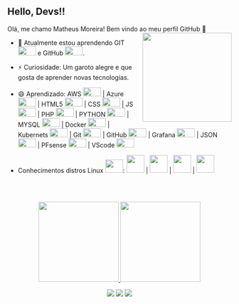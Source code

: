 ## Hello, Devs!!
 Olá, me chamo Matheus Moreira! Bem vindo ao meu perfil GitHub 👋 <img width="200px" align="right" src="https://github.com/mmatheusr/mmatheusr/blob/main/octocat-1718143577968.png">

- 🌱 Atualmente estou aprendendo GIT <img src="https://cdn.jsdelivr.net/gh/devicons/devicon@latest/icons/git/git-original.svg" width="40" height="20"/> e GitHub <img src="https://cdn.jsdelivr.net/gh/devicons/devicon@latest/icons/github/github-original.svg" width="40" height="20"/>.
- ⚡ Curiosidade: Um garoto alegre e que gosta de aprender novas tecnologias.
- 😄 Aprendizado: AWS <code><img src="https://cdn.jsdelivr.net/gh/devicons/devicon@latest/icons/amazonwebservices/amazonwebservices-original-wordmark.svg" width="40" height="20"/></code> | Azure <code><img src="https://cdn.jsdelivr.net/gh/devicons/devicon@latest/icons/azure/azure-original.svg" width="40" height="20"/></code> | HTML5 <code><img src="https://cdn.jsdelivr.net/gh/devicons/devicon@latest/icons/html5/html5-original-wordmark.svg" width="40" height="20"/></code> | CSS <code><img src="https://cdn.jsdelivr.net/gh/devicons/devicon@latest/icons/css3/css3-original-wordmark.svg" width="40" height="20"/></code> | JS <code><img src="https://cdn.jsdelivr.net/gh/devicons/devicon@latest/icons/javascript/javascript-original.svg" width="40" height="20"/></code> | PHP <code><img src="https://cdn.jsdelivr.net/gh/devicons/devicon@latest/icons/php/php-original.svg" width="40" height="20"/></code> | PYTHON <code><img src="https://cdn.jsdelivr.net/gh/devicons/devicon@latest/icons/python/python-original-wordmark.svg" width="40" height="20"/></code> | MYSQL <code><img src="https://cdn.jsdelivr.net/gh/devicons/devicon@latest/icons/mysql/mysql-original-wordmark.svg" width="40" height="20"/></code> | Docker <code><img src="https://cdn.jsdelivr.net/gh/devicons/devicon@latest/icons/docker/docker-original-wordmark.svg" width="40" height="20"/></code> | Kubernets <code><img src="https://cdn.jsdelivr.net/gh/devicons/devicon@latest/icons/kubernetes/kubernetes-original.svg" width="40" height="20"/></code> | Git <code><img src="https://cdn.jsdelivr.net/gh/devicons/devicon@latest/icons/git/git-original-wordmark.svg" width="40" height="20"/></code> | GitHub <code><img src="https://cdn.jsdelivr.net/gh/devicons/devicon@latest/icons/github/github-original-wordmark.svg" width="40" height="20"/></code> | Grafana <code><img src="https://cdn.jsdelivr.net/gh/devicons/devicon@latest/icons/grafana/grafana-original-wordmark.svg" width="40" height="20"/></code> | JSON <code><img src="https://cdn.jsdelivr.net/gh/devicons/devicon@latest/icons/json/json-original.svg" width="40" height="20"/></code> | PFsense <code><img src="https://cdn.jsdelivr.net/gh/devicons/devicon@latest/icons/pfsense/pfsense-original-wordmark.svg" width="40" height="20"/></code> | VScode <code><img src="https://cdn.jsdelivr.net/gh/devicons/devicon@latest/icons/vscode/vscode-original-wordmark.svg" width="40" height="20"/></code>

- Conhecimentos distros Linux <img src="https://cdn.jsdelivr.net/gh/devicons/devicon@latest/icons/linux/linux-original.svg" width="40" height="30"/>: <img src="https://cdn.jsdelivr.net/gh/devicons/devicon@latest/icons/archlinux/archlinux-original.svg" width="40" height="40"/> | <img src="https://cdn.jsdelivr.net/gh/devicons/devicon@latest/icons/debian/debian-original.svg" width="40" height="40"/> | <img src="https://cdn.jsdelivr.net/gh/devicons/devicon@latest/icons/ubuntu/ubuntu-original.svg" width="40" height="40"/> | <img src="https://cdn.jsdelivr.net/gh/devicons/devicon@latest/icons/raspberrypi/raspberrypi-original.svg" width="40" height="40"/>

<br><br>

<p align="center">
<a href="https://github.com/mmatheusr">
  <img height="180em" src="https://github-readme-stats-eight-theta.vercel.app/api?username=mmatheusr&show_icons=true&theme=algolia&include_all_commits=true&count_private=true"/>
  <img height="180em" src="https://github-readme-stats-eight-theta.vercel.app/api/top-langs/?username=mmatheusr&layout=compact&langs_count=8&theme=algolia"/>
</a>
</p>

<div align="center">
<a href="https://www.instagram.com/mmoreirar2/" target="_blank"><img loading="lazy" src="https://img.shields.io/badge/-Instagram-%23E4405F?style=for-the-badge&logo=instagram&logoColor=white" target="_blank"></a>
<a href = "mailto:mmatheusmoreira30@gmail.com"><img loading="lazy" src="https://img.shields.io/badge/Gmail-D14836?style=for-the-badge&logo=gmail&logoColor=white" target="_blank"></a>
<a href="https://www.linkedin.com/in/matheus-moreira-1b9936275" target="_blank"><img loading="lazy" src="https://img.shields.io/badge/-LinkedIn-%230077B5?style=for-the-badge&logo=linkedin&logoColor=white" target="_blank"></a>   
</div>


